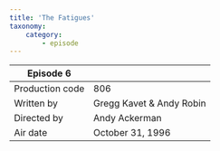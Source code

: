 ```yaml
---
title: 'The Fatigues'
taxonomy:
    category:
        - episode
---
```


| Episode 6 | |
|-----------------|--------------------------------|
| Production code | 806                            |
| Written by      | Gregg Kavet & Andy Robin |
| Directed by     | Andy Ackerman                   |
| Air date        | October 31, 1996                   |
